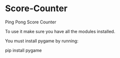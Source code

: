 # Score-Counter
Ping Pong Score Counter

To use it make sure you have all the modules installed.


You must install pygame by running:

pip install pygame

